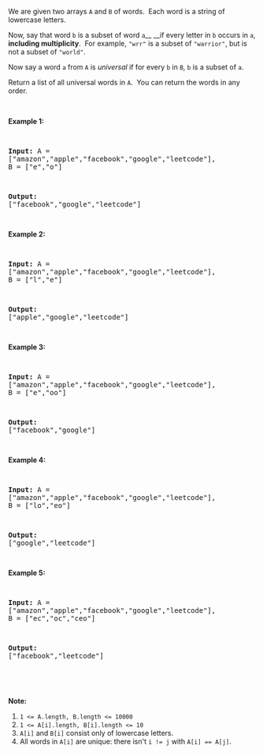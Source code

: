 We are given two arrays `` A `` and `` B `` of words.&nbsp; Each word is a string of lowercase letters.

Now, say that&nbsp;word `` b `` is a subset of word `` a ``__&nbsp;__if every letter in `` b `` occurs in `` a ``, __including multiplicity__.&nbsp; For example, `` "wrr" `` is a subset of `` "warrior" ``, but is not a subset of `` "world" ``.

Now say a word `` a `` from `` A `` is _universal_ if for every `` b `` in `` B ``, `` b ``&nbsp;is a subset of `` a ``.&nbsp;

Return a list of all universal words in `` A ``.&nbsp; You can return the words in any order.

&nbsp;

<div>
<p><strong>Example 1:</strong></p>
<pre>
<strong>Input: </strong>A = <span id="example-input-1-1">["amazon","apple","facebook","google","leetcode"]</span>, B = <span id="example-input-1-2">["e","o"]</span>
<strong>Output: </strong><span id="example-output-1">["facebook","google","leetcode"]</span>
</pre>
<div>
<p><strong>Example 2:</strong></p>
<pre>
<strong>Input: </strong>A = <span id="example-input-2-1">["amazon","apple","facebook","google","leetcode"]</span>, B = <span id="example-input-2-2">["l","e"]</span>
<strong>Output: </strong><span id="example-output-2">["apple","google","leetcode"]</span>
</pre>
<div>
<p><strong>Example 3:</strong></p>
<pre>
<strong>Input: </strong>A = <span id="example-input-3-1">["amazon","apple","facebook","google","leetcode"]</span>, B = <span id="example-input-3-2">["e","oo"]</span>
<strong>Output: </strong><span id="example-output-3">["facebook","google"]</span>
</pre>
<div>
<p><strong>Example 4:</strong></p>
<pre>
<strong>Input: </strong>A = <span id="example-input-4-1">["amazon","apple","facebook","google","leetcode"]</span>, B = <span id="example-input-4-2">["lo","eo"]</span>
<strong>Output: </strong><span id="example-output-4">["google","leetcode"]</span>
</pre>
<div>
<p><strong>Example 5:</strong></p>
<pre>
<strong>Input: </strong>A = <span id="example-input-5-1">["amazon","apple","facebook","google","leetcode"]</span>, B = <span id="example-input-5-2">["ec","oc","ceo"]</span>
<strong>Output: </strong><span id="example-output-5">["facebook","leetcode"]</span>
</pre>
<p>&nbsp;</p>
<p><strong>Note:</strong></p>
<ol>
<li><code>1 &lt;= A.length, B.length &lt;= 10000</code></li>
<li><code>1 &lt;= A[i].length, B[i].length&nbsp;&lt;= 10</code></li>
<li><code>A[i]</code> and <code>B[i]</code> consist only of lowercase letters.</li>
<li>All words in <code>A[i]</code> are unique: there isn't <code>i != j</code> with <code>A[i] == A[j]</code>.</li>
</ol>
</div>
</div>
</div>
</div>
</div>